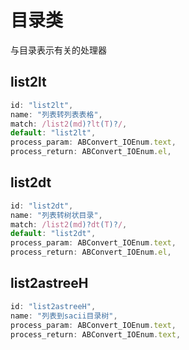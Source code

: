 # 目录类

与目录表示有关的处理器

## list2lt

```js
id: "list2lt",
name: "列表转列表表格",
match: /list2(md)?lt(T)?/,
default: "list2lt",
process_param: ABConvert_IOEnum.text,
process_return: ABConvert_IOEnum.el,
```

## list2dt

```js
id: "list2dt",
name: "列表转树状目录",
match: /list2(md)?dt(T)?/,
default: "list2dt",
process_param: ABConvert_IOEnum.text,
process_return: ABConvert_IOEnum.el,
```

## list2astreeH

```js
id: "list2astreeH",
name: "列表到sacii目录树",
process_param: ABConvert_IOEnum.text,
process_return: ABConvert_IOEnum.text,
```

